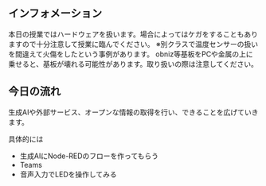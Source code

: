 ## インフォメーション

本日の授業ではハードウェアを扱います。場合によってはケガをすることもありますので十分注意して授業に臨んでください。
※別クラスで温度センサーの扱いを間違えて火傷をしたという事例があります。
obniz等基板をPCや金属の上に乗せると、基板が壊れる可能性があります。取り扱いの際は注意してください。

## 今日の流れ

生成AIや外部サービス、オープンな情報の取得を行い、できることを広げていきます。

具体的には
- 生成AIにNode-REDのフローを作ってもらう
- Teams
- 音声入力でLEDを操作してみる